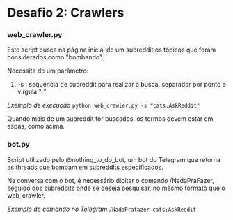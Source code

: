 # Desafio 2: Crawlers

### web_crawler.py

Este script busca na página inicial de um subreddit os tópicos que foram considerados como "bombando".

Necessita de um parâmetro:
1. -s   : sequência de subreddit para realizar a busca, separador por ponto e virgula ";"

*Exemplo de execução*
`python web_crawler.py -s "cats;AskReddit"`

Quando mais de um subreddit for buscados, os termos devem estar em aspas, como acima.


### bot.py

Script utilizado pelo @nothing_to_do_bot, um bot do Telegram que retorna as threads que bombam em subreddits especificados.

Na conversa com o bot, é necessário digitar o comando /NadaPraFazer, seguido dos subreddits onde se deseja pesquisar, no mesmo formato que o web_crawler.

*Exemplo de comando no Telegram*
`/NadaPrafazer cats;AskReddit`
